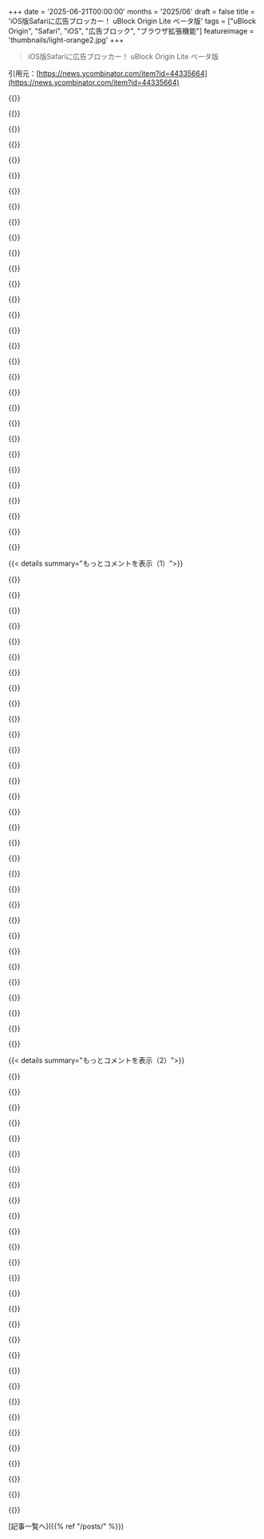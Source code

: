 +++
date = '2025-06-21T00:00:00'
months = '2025/06'
draft = false
title = 'iOS版Safariに広告ブロッカー！ uBlock Origin Lite ベータ版'
tags = ["uBlock Origin", "Safari", "iOS", "広告ブロック", "ブラウザ拡張機能"]
featureimage = 'thumbnails/light-orange2.jpg'
+++

> iOS版Safariに広告ブロッカー！ uBlock Origin Lite ベータ版

引用元：[https://news.ycombinator.com/item?id=44335664](https://news.ycombinator.com/item?id=44335664)




{{<matomeQuote body="iOS版Firefoxって2019年からサードパーティ製コンテンツフィルターをサポートしてないの残念すぎ。[1]を見てもそう。Gecko使えないのは仕方ないけど、主要プラットフォームでFirefoxの名前を知ってもらう努力すらしないってどうなの？ リソースを割こうとしないんだね。<br>1: https://github.com/mozilla-mobile/firefox-ios/issues/5198" userName="HexDecOctBin" createdAt="2025/06/21 22:58:22" color="#ff5733">}}




{{<matomeQuote body="ちょっと皮肉だけど、iOS版OrionならFirefoxのuBO拡張機能使えるんだよね。Firefox/MozillaよりもOrion/Kagiの方が先にこれ実現しちゃったんだからすごいよな。" userName="freeAgent" createdAt="2025/06/22 04:59:14" color="">}}




{{<matomeQuote body="聞いた話だけど、Orionはバグだらけらしいよ。それに、これまで閉鎖的なブラウザ会社がやらかしてきたこと考えたら、Orion/Kagiなんて絶対に使いたくないね。AI企業に自分のネットでの生活を全部任せるなんてありえない。ましてや何やってるか隠してるんだろ？無理無理。" userName="toofy" createdAt="2025/06/22 06:20:19" color="">}}




{{<matomeQuote body="でもそれ（Orionで拡張機能が使えるって話）動かないよ。インストールはできるけどね。Orionのこと好きになりたいんだけど、同じバグがもう1年も放置されてるんだよなー。" userName="graynk" createdAt="2025/06/22 10:19:51" color="">}}




{{<matomeQuote body="＞Orionはバグだらけらしいよ<br>俺はmacOS版を普段使いしてるけど、もうバグは全然気にならないな。" userName="JumpCrisscross" createdAt="2025/06/22 07:28:28" color="">}}




{{<matomeQuote body="最後にOrion試したのは数ヶ月前かな。「実現した」とは言い難いな。ビジョンはわかるし、良いなと思うんだけど、まだ完成を待ってる状態だよ。" userName="eddythompson80" createdAt="2025/06/22 05:10:28" color="">}}




{{<matomeQuote body="俺が言いたかったのは、Firefoxと違って、OrionはiOSで（ほとんどの）ブラウザ拡張機能をサポートする方法を見つけ出したってことね。全部じゃないけど。iOSでは毎日Orionを使ってるよ。でもデスクトップだと安定性でFirefoxの方が好き。それにOrionの拡張機能の強みはモバイルだけだし。" userName="freeAgent" createdAt="2025/06/22 05:15:11" color="">}}




{{<matomeQuote body="ほとんど、じゃないよ。いくつかだけだし、それもあんまり上手く動かないんだよ。" userName="SG-" createdAt="2025/06/22 05:40:36" color="">}}




{{<matomeQuote body="俺がiOSでOrionを普段使いしてるのはSafariのバグ[1]が理由なんだ。前はすごいバグだらけでクラッシュしまくりだったけど、最近（もう1年くらいかな？）はかなり安定してるよ。UBOプラグインもちゃんと動くし。もしSafariのエンジニア見てたらこのバグ直して！<br>1: You can long tap and select “Download Linked File” on any link in Safari, including links that are forbidden by Content Restrictions, such as a news.ycombinator.com link from google search. Ping me if a Safari engineer sees this and fixes it!" userName="Aerbil313" createdAt="2025/06/22 10:55:54" color="#ff33a1">}}




{{<matomeQuote body="iOS版Firefoxを使ってる人なんてごく少数だろうね。俺がもしFirefoxのプロジェクトマネージャーだったら、限られたリソースといつなくなるか分からないGoogleのお金がある状況で、そこに労力なんて使わないと思うよ。" userName="rs186" createdAt="2025/06/22 12:03:20" color="">}}




{{<matomeQuote body="iPhoneで使ってるけど、バグが多いんだよね。でも広告ブロックのためなら使う価値はあるかな。" userName="godelski" createdAt="2025/06/22 09:57:34" color="">}}




{{<matomeQuote body="そうだね、それなら最初からリリースすべきじゃなかったと思うよ。中途半端な製品はブランド価値を下げるだけだし。" userName="HexDecOctBin" createdAt="2025/06/22 23:21:06" color="">}}




{{<matomeQuote body="AdGuardとかPiHoleを使えばいいんじゃない？" userName="Larrikin" createdAt="2025/06/22 19:12:12" color="">}}




{{<matomeQuote body="何がうまく動かないの？詳しく知りたいな。" userName="freeAgent" createdAt="2025/06/22 15:30:50" color="">}}




{{<matomeQuote body="動くことは動くんだよ。ただ安定しないだけかな笑" userName="jeffhuys" createdAt="2025/06/22 14:58:04" color="">}}




{{<matomeQuote body="AI会社？OrionはKagiが作ったと思ってたけど違うの？" userName="stranded22" createdAt="2025/06/22 08:00:58" color="">}}




{{<matomeQuote body="これが俺のテスト結果ね。Firefox版のプラグインを入れて、annoyancesとかcookie noticesみたいな追加のフィルターリストも有効にしたんだ。それでeurogamer.netに行ったんだけど、1. まだクッキー通知が見える。2. uBlockを開いたら「このページでブロック: 0」って表示されてる。これが俺にとっての“動かない”ってことだよ。" userName="graynk" createdAt="2025/06/26 09:39:00" color="#ff33a1">}}




{{<matomeQuote body="iOS版Orionでは全然問題ないよ。あと他の人も言ってるけど、Kagiは“AI会社”じゃないんじゃない？" userName="47282847" createdAt="2025/06/25 18:14:58" color="">}}




{{<matomeQuote body="1週間くらい前からまた試してるんだけど、まさにこれだよ。1年前は推奨リスト以外の拡張機能はほとんど使えなかったけど、今はかなり快適になったね。" userName="trws" createdAt="2025/06/22 08:41:31" color="#38d3d3">}}




{{<matomeQuote body="uBlockは動かないね。みんなどうやって確認してるのか分からないけど、俺の環境では絶対動いてないよ。<br>例えばhttps://getindie.wiki/もダメ。リダイレクトしないし、メニューから設定ページも開けないんだ（インストール直後は一回開くけど、その後はボタン押しても何も起きない）。<br>追記: なぜかindie wiki拡張機能を2回インストールしたら（削除せず、“add to orion”をもう一回押しただけ）、一部直ったよ。リダイレクトは動くようになったけど、バナーは壊れてて“visit $destination$ instead”って表示されるね。" userName="graynk" createdAt="2025/06/26 13:12:44" color="#38d3d3">}}




{{<matomeQuote body="マジで欲しかったのはuBlockだけで、それはちゃんと動くんだよね。とはいえ、一年近くメインで使ってたんだけど、一ヶ月くらい前にWiprと一緒にSafariに戻ったんだ。3倍速くてバッテリーも持つしね。残念ながら、バグが減るどころか増えちゃったんだけどね。それでもMacではOrion使ってるよ。縦タブはマジで革命だね。" userName="jeffhuys" createdAt="2025/06/22 07:08:11" color="">}}




{{<matomeQuote body="それってDNSブロッカーじゃん。YouTubeの広告はそれで消せないよ。それに家から出たときもブロックしたいし、TailscaleとかAppleってVPNをかなり頻繁にオフにしちゃうから、常に全部そこ通すのは簡単じゃないんだよね。" userName="godelski" createdAt="2025/06/22 23:30:43" color="#ff5c5c">}}




{{<matomeQuote body="もしかしてOrionでBitwarden使ってた？ 2022年中盤から2023年終盤くらいまで毎日使ってたんだけどさ。Bitwardenのサポートが微妙なのと、細かい不満が積み重なってやめちゃったんだ。ちゃんと動いてるときは気に入ってたし、良いブラウザにお金出すのは抵抗ないんだけど、あの頃はバグが多すぎてサブスクに価値があると思えなかったんだよね。" userName="hoistbypetard" createdAt="2025/06/22 19:49:46" color="">}}




{{<matomeQuote body="OrionはAI会社が作ってるんじゃないよ、Kagi製だよ。オープンソースとか非営利にこだわるなら別だけど、閉鎖的ソースの営利企業としては、ほとんどのところよりずっとマシだよ。彼らはパブリックベネフィットコーポレーションでVCの資金を断ってるし、現在の主流とは真逆だけど、ユーザーと会社の利益を合わせるのが彼らの主要な売りなんだ。俺は関係者じゃない、ただのユーザーだよ。" userName="handsclean" createdAt="2025/06/22 09:52:42" color="">}}




{{<matomeQuote body="Vivaldiも閉鎖的ソースだけど、かなり良いブラウザの一つだよ。（それに、内蔵の広告ブロッカーも実用上は十分イケてるし）" userName="int_19h" createdAt="2025/06/23 07:28:25" color="">}}




{{<matomeQuote body="理由もなく起こるバグ？ これって普通、何らかのメモリアクセス違反みたいなもんじゃないの、それとも俺が昔の常識で考えてるだけ？ iOSの内部のことは何も知らないんだけど、こんな振る舞いになるような違法なメモリアクセスってまだ可能なのかな？" userName="dylan604" createdAt="2025/06/22 14:05:25" color="">}}




{{<matomeQuote body="彼ら、ちょっと前にAIアシスタントを売り始めたんだよ：https://help.kagi.com/kagi/ai/assistant.html<br>これでAI会社って呼ぶかって言ったら、同じ理由でJetBrainsをAI会社って呼ばないのと同じで、そこまでじゃないと思う。でも、そう呼んじゃう人がいる理由も分かるかな。" userName="hoistbypetard" createdAt="2025/06/22 19:51:29" color="">}}




{{<matomeQuote body="そのバグってどんなバグ？ そのせいで別のブラウザを使うほどのことでもなさそうだけどな.." userName="akmann" createdAt="2025/06/22 13:16:35" color="">}}




{{<matomeQuote body="俺はOrion使ってるよ。数日後にタブを自動で閉じるように設定するまではクラッシュすることがあったんだ。その設定はしたくないけど、まあ小さな問題だよ。Firefoxのプラグインを3つ使ってるけど、全部ちゃんと動くね。" userName="hedora" createdAt="2025/06/22 13:06:01" color="">}}




{{<matomeQuote body="広告ブロック機能イコールFirefox on iOSじゃないよ。" userName="rs186" createdAt="2025/06/23 11:49:34" color="#785bff">}}




{{< details summary="もっとコメントを表示（1）">}}

{{<matomeQuote body="Mozillaってブランドイメージばっか気にして、肝心のFirefoxソフトを放置してるのが問題なんだよな。iOS版の“Firefox”なんて紛らわしい名前で出すべきじゃないね、マジで。" userName="account42" createdAt="2025/06/23 10:51:35" color="">}}




{{<matomeQuote body="1Blockerはもう10年近く使ってる気がするけど、俺にはめちゃくちゃ効いてるよ。<br>https://apps.apple.com/au/app/1blocker-ad-blocker/id13655310..." userName="jen729w" createdAt="2025/06/21 12:06:34" color="#785bff">}}




{{<matomeQuote body="え、それ（1Blocker）って有料なの？" userName="xnx" createdAt="2025/06/21 19:22:07" color="">}}




{{<matomeQuote body="広告ブロッカーに年間15ドルもかかるなんて信じられないわ。フィルターリストはボランティアがタダでメンテしてるし、コードの変更だってそんなに多くないはずなのにさ。" userName="gruez" createdAt="2025/06/21 22:56:00" color="">}}




{{<matomeQuote body="もし他に価値を感じないなら、無料の広告ブロッカーを選べばいいだけじゃない？<br>Appleの環境で開発する良いところは、ユーザーがお金を出して良いソフトを応援してくれるとこだよ。<br>まあ、Gorhillさんみたいに無償でも最高のソフトを作る開発者もいるけどね。" userName="GeekyBear" createdAt="2025/06/21 23:45:57" color="">}}




{{<matomeQuote body="アプリを公開するのにまずお金がかかるから、良質な無料アプリが少ないんじゃないの？<br>それにさ、広告ブロッカーに“追加価値”って何だよ。ちゃんと動くか動かないか、それだけだろ。" userName="Krasnol" createdAt="2025/06/22 08:02:56" color="">}}




{{<matomeQuote body="＞”追加価値”って何だよ。<br>uBlockは1万3000回以上コミットされてるんだぜ。たった15分前にもコミットがあったばっか。<br>https://github.com/gorhill/uBlock/commits/master/<br>常に改良されてるってことだよ。" userName="robenkleene" createdAt="2025/06/22 16:24:12" color="#45d325">}}




{{<matomeQuote body="うん、それが（ちゃんと）動くかどうかって、何がそうさせてると思う？<br>それは絶え間ない努力、つまりconstant workだよ。" userName="hombre_fatal" createdAt="2025/06/22 20:26:19" color="">}}




{{<matomeQuote body="iOSのコンテンツブロッカーは制限があって、”価値”を追加するのは無理なんだよ。他の人がメンテしてる既存のフィルターリストを適用するだけの基本機能しかない。<br>Gorhillさんのブラウザ拡張版はすごい機能があるけど、iOSじゃあんなのは実現できないんだ。" userName="wooger" createdAt="2025/06/24 10:02:12" color="#785bff">}}




{{<matomeQuote body="ラッパーアプリにお金払うのはあんまり好きじゃないけど、1Blockerにはすごく助けられてるし、払って良かったなと思ってるよ。<br>開発者一人でYouTube対策とか、動かなくならないようにすごい時間かけてるみたいだしさ。" userName="el_benhameen" createdAt="2025/06/21 23:19:31" color="#38d3d3">}}




{{<matomeQuote body="YouTube対策とかにそんな時間かけてるの？ublock originとかeasylistのをコピペしてるだけじゃない？JavaScriptだからiOSへの移植も簡単でしょ。そんな大変なの？って疑問だよ。" userName="gruez" createdAt="2025/06/21 23:42:15" color="">}}




{{<matomeQuote body="それって時間がかからないと思う？ユーザーサポートしたりさ、APIの変更に対応したりさ？タダでできるわけないじゃん。" userName="MBCook" createdAt="2025/06/21 23:43:28" color="">}}




{{<matomeQuote body="全く時間がかからないとは言ってないよ。ただ、年間15ドルも取るほどの手間じゃないと思うんだよね。その価格を正当化するほどの時間じゃないってこと。" userName="gruez" createdAt="2025/06/22 00:32:48" color="#45d325">}}




{{<matomeQuote body="製品価格は提供するのにかかるコストで決まると思ってるの？ほとんどの市場では、価格は買う人が感じる価値とか、似た製品の値段で決まるんだよ。コストは関係ないことが多いんだ。" userName="mynameisbob" createdAt="2025/06/22 02:25:07" color="#ff33a1">}}




{{<matomeQuote body="市場の仕組みはよく分かってるけど、それでも非常識だと思うよ。ボトル水の会社は水道水を「濾過」して、10倍〜100倍の値段で売ってる。買う人は価値を感じてるんだろうけど、それがおかしいって指摘できないわけじゃないし、「価格は価値で決まる」っていうのが、その不条理さに対する納得いく反論にはならない。" userName="gruez" createdAt="2025/06/22 14:28:04" color="#785bff">}}




{{<matomeQuote body="ボトル水を欲しい時に欲しい場所で手に入れる便利さのために1ドル払ったり、コンテンツブロッカーの更新維持に年間15ドル払ったりするのの、どこがおかしいんだ？もしかして、君はみんなが価値を感じるものから完全にズレてるんじゃない？誰かが無料で提供してるからって、ソフトウェアの価値を0ドルにするのはオープンソースの悲しい側面だよ。" userName="hombre_fatal" createdAt="2025/06/22 20:30:40" color="#ff5c5c">}}




{{<matomeQuote body="月1.25ドル（年間15ドル）取るのを「正当化」するのに、月にどれくらい時間が必要だと思う？君の時間がそんなに価値がないと思うなら、自分で同じレベルのサポートと更新付きの代替アプリを、もっと納得いく値段で作って売ってみたら？例えば月0.5ドルとかでさ？" userName="brookst" createdAt="2025/06/22 15:00:04" color="#ff5733">}}




{{<matomeQuote body="自分で作ってみろって？このスレッドの記事は、まさに誰かが無料の代替アプリを提供してる話についてなんだよ。" userName="gruez" createdAt="2025/06/22 15:11:44" color="#ff5733">}}




{{<matomeQuote body="他に同じ製品が年間14ドルで出て、ユーザーが全員そっちに乗り換えない限り、その主張は意味ないよ。その値段で買おうとする人がいる限り、その製品は価格を正当化してるんだ。収益最適化は別の話。10ドルにしたら売れる数は増えるかもしれないけど、合計の売上（10ドル×ユーザー数）が今より増えるかは分からない。年間15ドルが一番売上が上がるって計算したんだろうね。" userName="selcuka" createdAt="2025/06/22 03:07:18" color="#ff33a1">}}




{{<matomeQuote body="代替製品が年間14ドルで出て、全員がそっちに乗り換えない限り意味ないって？AdGuardは無料だし、広告を見かけたことないくらいブロックしてくれるよ。それにオープンソースの広告ブロッカーは他にもあって、このublock origin liteもそうだし、今年初めに話題になった別のやつもあったけど名前を忘れちゃった。" userName="gruez" createdAt="2025/06/22 14:29:52" color="#45d325">}}




{{<matomeQuote body="adguardとかublock origin liteみたいな無料のブロッカーがあるけど、みんなが使ってるわけじゃないよね。ユーザーは無料と違って考えてるか、知らないだけ（宣伝費用もあるし）。価格は、ユーザーが払ってもいいと思う限り正当化されるんだよ。俺は1Blocker使ってないけど、無料がたくさんあってもユーザーが払うことに満足してるなら、1Blockerは価格競争する必要ないと思う。" userName="selcuka" createdAt="2025/06/23 00:27:00" color="#ff5733">}}




{{<matomeQuote body="その値段で、開発者が1時間でも働くと思う？" userName="bartvk" createdAt="2025/06/22 06:28:03" color="">}}




{{<matomeQuote body="アプリは少なくとも1000人くらい課金ユーザーいるんじゃない？Appleの手数料30%引いても、年間1万ドル以上になる計算だよ。" userName="gruez" createdAt="2025/06/22 14:31:25" color="">}}




{{<matomeQuote body="長いこと見てて思ったけど、人のビジネス見て”儲かってるな〜”って決めつけるのは簡単だよね。" userName="bartvk" createdAt="2025/06/22 16:34:39" color="">}}




{{<matomeQuote body="1Blocker使ってるよ。年間5ドルの昔のプランだけど。それマジで価値あるんだ（15ドルでもね）。" userName="ctippett" createdAt="2025/06/22 00:10:46" color="#38d3d3">}}




{{<matomeQuote body="ブロックリストが無料なのは、ユーザーにとっての一部でしかないんだよ。その無料データをどう使うかに時間がかかるし、良いブロッカーは無料データ使うだけじゃなく、もっと色々なことができるんだ。" userName="dylan604" createdAt="2025/06/22 14:10:48" color="#785bff">}}




{{<matomeQuote body="金取るのってiOSユーザーの文化に合ってるよね。無料にしたら、かえってユーザー減るかもよ。" userName="lupusreal" createdAt="2025/06/22 17:28:26" color="">}}




{{<matomeQuote body="そうそう、ファミリープランで使えるのも最高。考えなくてもいいくらい楽。設定したらほっとくだけ。おすすめ。" userName="browningstreet" createdAt="2025/06/21 20:53:43" color="#45d325">}}




{{<matomeQuote body="無料機能でも結構使えるから、前までは特に他を見ようと思わなかったんだ。「Ads」フィルターだけオンにできる。つまり、「Trackers」（Safariにもトラッカーブロックあるけど）とか「Annoyances」は使えないし、カスタムルールも無理。ただ、これって英語圏以外の人には致命的だろうね。地域別のフィルターが2つ目のリスト扱いになっちゃうから。" userName="phire" createdAt="2025/06/22 05:11:40" color="#ff5733">}}




{{<matomeQuote body="数年前に買い切りプラン買ったんだ。<br>お得な投資だったな。" userName="Destiner" createdAt="2025/06/22 12:29:42" color="">}}

{{</details>}}




{{< details summary="もっとコメントを表示（2）">}}

{{<matomeQuote body="Wiprを何年も使ってて、今はWipr 2だよ。<br>ちょっとした金額で嫌な広告が消えるのは良いし、クロスプラットフォームなのもいいね。" userName="azretd" createdAt="2025/06/21 23:35:14" color="#38d3d3">}}




{{<matomeQuote body="インストールしたらあとは忘れられるコンテンツブロッカーの中で結構良い方だよ。<br>開発者の対応が良いのも嬉しいね。" userName="VignuB" createdAt="2025/06/22 07:39:43" color="">}}




{{<matomeQuote body="うん、Wiper 2はすごくうまく動くけど、俺のiPhone 12はかなり遅くなるんだ。<br>フィルター全部に使えるメモリが足りないのかもね。<br>AdGuardよりはまだ速いけどさ。" userName="wao0uuno" createdAt="2025/06/22 08:39:20" color="#ff5c5c">}}




{{<matomeQuote body="同感。<br>メジャーバージョンごとにちょっとした買い切り料金だよ。" userName="walterbell" createdAt="2025/06/22 03:02:36" color="">}}




{{<matomeQuote body="主にWipr 2を使ってるよ。<br>Braveもすごく良いけど、Safariの方がちょっとだけ速く感じるんだ（ブラウザエンジンは同じって分かってるけど）。<br>これを試したけど、ぱっと見だとWipr 2よりブロックされるのが少ないみたいだね。" userName="daakus" createdAt="2025/06/22 13:43:59" color="#45d325">}}




{{<matomeQuote body="この話題についてだけど、Hush!をおすすめしなきゃね！<br>これはiOS向けの素晴らしい無料、オープンソース、しっかりメンテされてるアプリだよ。<br>https://oblador.github.io/hush/" userName="sandstrom" createdAt="2025/06/22 11:23:02" color="#ff5c5c">}}




{{<matomeQuote body="iOS Safari 18.5で、通常モードもプライベートモードも両方インストールして有効にしたんだけど。<br>プライベートタブを開いてyoutube.comに行ったけど、関係なくクッキー同意が出てきたんだ。<br>アプリ全部閉じてSafariを完全に再起動しても同じ結果。<br>google mapsでも同じだった。<br>アンインストールしたよ。" userName="junaru" createdAt="2025/06/22 15:12:19" color="#ff5c5c">}}




{{<matomeQuote body="俺も同じ経験したからHushはおすすめしないな。" userName="gaws" createdAt="2025/06/22 17:03:16" color="">}}




{{<matomeQuote body="＞ この話題についてだけど、Hush!をおすすめしなきゃね！<br>これはiOS向けの素晴らしい無料、オープンソース、しっかりメンテされてるアプリだよ。<br>そう？<br>過去6ヶ月はメンテナーの活動が全く見られないけど。" userName="Marsymars" createdAt="2025/06/22 20:06:36" color="#ff5c5c">}}




{{<matomeQuote body="以前は良かったんだけど、最近はたくさんのサイトを壊しちゃうんだよね、残念ながら。" userName="whstl" createdAt="2025/06/22 20:31:59" color="">}}




{{<matomeQuote body="プロジェクトページはこれじゃないの？！<br>https://github.com/uBlockOrigin/uBOL-home" userName="martin_a" createdAt="2025/06/21 10:49:00" color="#785bff">}}




{{<matomeQuote body="これ、開発者本人（gorhill）が作ってるんだよ。" userName="karimdaghari" createdAt="2025/06/21 11:55:50" color="">}}




{{<matomeQuote body="これってAdGuardより良いの？ 両方動かすのは避けた方が良いって聞いたけど、このuBlockのバージョンが良いのかどうかはよく分からないんだよね。" userName="elektor" createdAt="2025/06/21 13:04:57" color="">}}




{{<matomeQuote body="gorhillは何度も誠実さを示してきたから、それはすごいことだよ。利益のためじゃなく、信じてるからuBOに取り組んでるんだ。それは特に広告ブロッカーでは一番大事にしたい点だね。だからってAdGuardに問題があるって言ってるわけじゃないけどね。" userName="soraminazuki" createdAt="2025/06/21 20:15:20" color="#ff5733">}}




{{<matomeQuote body="ぶっちゃけ、開発者がお金を払った広告をブロックしないってことを証明できない限り、完全に信用できる広告ブロッカーなんてないと思うよ。人気が出れば、広告主からお金をもらってブロックを回避する誘惑は常にあるからね。でも、もし誰か信用するとしたら、gorhillのだな。" userName="SOLAR_FIELDS" createdAt="2025/06/21 21:17:24" color="#38d3d3">}}




{{<matomeQuote body="今のところ、少なくとも僕にとってはAdguardの方がうまく機能してるよ。理由はわからないけど、uBO Liteは時々ランダムに動かなくなるんだ。実験的なフィルターを有効にした後、テストページ（https://ublockorigin.github.io/uBOL-home/tests/test-filters....）を何度も起動しなきゃいけなかったけど、どうも「定着」しないみたいだね。" userName="vehemenz" createdAt="2025/06/21 17:29:17" color="#ff33a1">}}




{{<matomeQuote body="uBlockはオープンソースだよ。AdGuardがロシアの基盤だって反対する人もいるかもしれないけど、彼らは紛争から距離を置いて、ウクライナの人も雇用してるんだ。" userName="Squarex" createdAt="2025/06/21 16:24:33" color="#ff33a1">}}




{{<matomeQuote body="Adguardってロシアなの？ ありがとう、ちょうど定期購読をキャンセルしたよ。" userName="slowmotiony" createdAt="2025/06/22 20:56:32" color="">}}




{{<matomeQuote body="これについてちょっと調べたんだけど、複雑なんだよね。創業者はロシア人みたいだけど、会社はキプロスで登録されてEUの管轄下にあって、チームは世界中にいるけど大半はロシアにいるみたい。関連投稿はこれね：<br>https://www.reddit.com/r/Adguard/comments/1lgxza0/seeking_cl...<br>僕にとってはこれでAdguardを使わない理由には十分だけど、他の人が自分で判断できるように明確にしたかったんだ。" userName="subjectsigma" createdAt="2025/06/22 22:12:46" color="#38d3d3">}}




{{<matomeQuote body="AdGuardに不満はないけど、こっちに乗り換えるつもりだよ。uBlock Originはどのプラットフォームでも最高の広告ブロッカーだし、gorhillはマジでレジェンドだからね。" userName="plutokras" createdAt="2025/06/22 09:58:39" color="">}}




{{<matomeQuote body="俺的にはAdGuardより悪いと思うな。だってカスタムルールが使えないんだもん。AdGuardはできるのにさ。" userName="gruez" createdAt="2025/06/21 22:46:59" color="#785bff">}}




{{<matomeQuote body="iOS版OrionブラウザでuBlock Originを使えるのはいい感じなんだけど、アドオン操作がなんかイマイチでさ。だからデスクトップみたいにガッツリはブロックしてないんだよね。でも新しいのが出るのは大歓迎だから楽しみにしてるよ。" userName="temp0826" createdAt="2025/06/21 23:49:30" color="">}}




{{<matomeQuote body="iOS版AdGuardは無料版でも何年もちゃんと動いてるよ。スクリプトベースだから、デスクトップ版uBlock Originみたいに動くんだ。" userName="arthurtully" createdAt="2025/06/22 14:29:54" color="">}}




{{<matomeQuote body="AdGuardめっちゃ気に入ってる。DNSサービス（クラウド版のPi-Holeみたいな感じ）もiOSのコンテンツブロッカーも最高。特にHaGeZiみたいなサードパーティのブロックリストを購読できるのがいいんだよね。AdGuardがAppleのコンテンツフィルタリング構文に変換してくれるから助かる。" userName="leokennis" createdAt="2025/06/24 14:51:14" color="#45d325">}}




{{<matomeQuote body="どれだけ使うかを考えたら、結局AdGuardにお金払うことになったわ。DNSサービスもアプリ内の広告ブロックにマジで効くんだ。" userName="dawnerd" createdAt="2025/06/22 16:25:42" color="">}}




{{<matomeQuote body="うん、AdGuard気に入ってるよ。これ（uBlock Origin Lite）に乗り換える理由ってなんかある？" userName="Mistletoe" createdAt="2025/06/22 14:44:52" color="">}}




{{<matomeQuote body="多分乗り換える理由って少ないんじゃないかな。だってAdGuardはもう今のサービスで値段をつけられなくなるだろうし。" userName="vachina" createdAt="2025/06/22 15:24:02" color="">}}




{{<matomeQuote body="この件に関する前の議論はここにあるよ。2025年5月13日の記事ね: <br>https://news.ycombinator.com/item?id=43976898" userName="HelloUsername" createdAt="2025/06/21 12:18:57" color="#ff5c5c">}}

{{</details>}}



[記事一覧へ]({{% ref "/posts/" %}})
